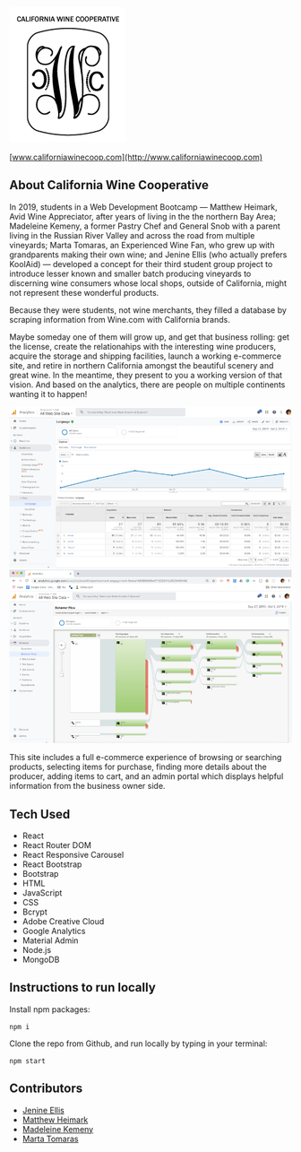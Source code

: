 ![logo](./readme-files/project-3-logo-bw.png)

[www.californiawinecoop.com](http://www.californiawinecoop.com)

## About California Wine Cooperative

In 2019, students in a Web Development Bootcamp — Matthew Heimark, Avid Wine Appreciator, after years of living in the the northern Bay Area; Madeleine Kemeny, a former Pastry Chef and General Snob with a parent living in the Russian River Valley and across the road from multiple vineyards; Marta Tomaras, an Experienced Wine Fan, who grew up with grandparents making their own wine; and Jenine Ellis (who actually prefers KoolAid) — developed a concept for their third student group project to introduce lesser known and smaller batch producing vineyards to discerning wine consumers whose local shops, outside of California, might not represent these wonderful products.

Because they were students, not wine merchants, they filled a database by scraping information from Wine.com with California brands.

Maybe someday one of them will grow up, and get that business rolling: get the license, create the relationahips with the interesting wine producers, acquire the storage and shipping facilities, launch a working e-commerce site, and retire in northern California amongst the beautiful scenery and great wine. In the meantime, they present to you a working version of that vision. And based on the analytics, there are people on multiple continents wanting it to happen!

![googleimage1](./readme-files/international-visitors.png)
![googleimage1](./readme-files/behavior-flow.png)

This site includes a full e-commerce experience of browsing or searching products, selecting items for purchase, finding more details about the producer, adding items to cart, and an admin portal which displays helpful information from the business owner side.

## Tech Used

- React
- React Router DOM
- React Responsive Carousel
- React Bootstrap
- Bootstrap
- HTML
- JavaScript
- CSS
- Bcrypt
- Adobe Creative Cloud
- Google Analytics
- Material Admin
- Node.js
- MongoDB

## Instructions to run locally

Install npm packages: 
```
npm i

```
Clone the repo from Github, and run locally by typing in your terminal:
```
npm start
```


## Contributors

- [Jenine Ellis](https://github.com/jenineellis)
- [Matthew Heimark](https://github.com/matthewheimark)
- [Madeleine Kemeny](https://github.com/MadeleineKemeny)
- [Marta Tomaras](https://github.com/mktomaras)
```
